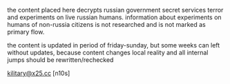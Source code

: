 
the content placed here decrypts russian government secret services terror and experiments on live russian humans. 
information about experiments on humans of non-russia citizens is not researched and is not marked as primary flow.

the content is updated in period of friday-sunday, but some weeks can left without updates, because content changes local reality and all internal jumps should be rewritten/rechecked

kilitary@x25.cc
[n10s]
